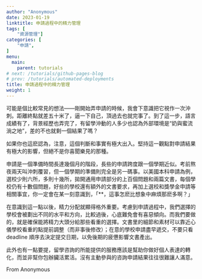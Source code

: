 ```yaml
---
author: "Anonymous"
date: 2023-01-19
linktitle: 申請過程中的精力管理
tags: [
    "資源管理"]
categories: [
    "申請",
]
menu:
  main:
    parent: tutorials
# next: /tutorials/github-pages-blog
# prev: /tutorials/automated-deployments
title: 申請過程中的精力管理
weight: 1
---
```


可能是個比較常見的想法——剛開始弄申請的時候，我會下意識把它視作一次沖刺。距離終點就差五十米了，逼一下自己，頂過去也就完事了。到了這一步，語言成績有了，背景經歷也弄完了，有留學沖動的人多少也認為外部環境是“奶與蜜流淌之地”，差的不也就剩一個結果了嗎？

如果你也這麽認為，注意，這個判斷和事實有極大出入。堅持這一觀點對申請結果有極大的影響，但絕不是你喜聞樂見的那種。

申請是一個準備時間長達幾個月的階段，長些的申請跨度跟一個學期近似。考前熬夜兩天叫沖刺覆習，但一個學期的準備則完全是另一碼事。以美國本科申請為例，選校少則六所，多則十幾所，拋開通用申請部分的上百個問題和兩篇文書，每個學校仍有十數個問題，好些的學校還有額外的文書要求，再加上選校和獎學金申請等相關事宜，你一定會在某一刻意識到，「**，這事怎麽比想象中麻煩那麽多啊？」

在意識到這一點以後，精力分配就顯得格外重要。考慮到申請過程中，我們選擇的學校會被劃出不同的水平和方向，比較過後，心底難免會有喜惡傾向。而我們要做的，就是確保能將精力大頭分給那些看重的選擇。文書里的細節和素材可以靠近心儀學校看重的點提前調整（而非事後修改）；在意的學校申請盡早遞交，不要只看 deadline 順序去決定提交日期，以免後期的疲憊影響文書產出。

此外也有一點要提，留學咨詢的所能提供的服務應該是幫助你做好個人表達的轉化，而並非幫你包辦臟活累活。沒有主動參與的咨詢申請結果往往很難讓人滿意。

From Anonymous